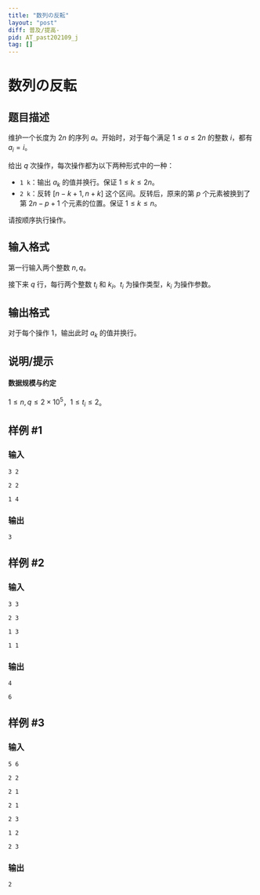 ```yaml
---
title: "数列の反転"
layout: "post"
diff: 普及/提高-
pid: AT_past202109_j
tag: []
---
```


# 数列の反転

## 题目描述

维护一个长度为 $2n$ 的序列 $a$。开始时，对于每个满足 $1 \le a \le 2n$ 的整数 $i$，都有 $a_i=i$。

给出 $q$ 次操作，每次操作都为以下两种形式中的一种：

- `1 k`：输出 $a_k$ 的值并换行。保证 $1 \le k \le 2n$。
- `2 k`：反转 $[n-k+1,n+k]$ 这个区间。反转后，原来的第 $p$ 个元素被换到了第 $2n-p+1$ 个元素的位置。保证 $1 \le k \le n$。

请按顺序执行操作。

## 输入格式

第一行输入两个整数 $n,q$。

接下来 $q$ 行，每行两个整数 $t_i$ 和 $k_i$。$t_i$ 为操作类型，$k_i$ 为操作参数。

## 输出格式

对于每个操作 $1$，输出此时 $a_k$ 的值并换行。

## 说明/提示

#### 数据规模与约定

$1 \le n,q \le 2 \times10^5$，$1 \le t_i \le 2$。

## 样例 #1

### 输入

```
3 2
2 2
1 4
```

### 输出

```
3
```

## 样例 #2

### 输入

```
3 3
2 3
1 3
1 1
```

### 输出

```
4
6
```

## 样例 #3

### 输入

```
5 6
2 2
2 1
2 1
2 3
1 2
2 3
```

### 输出

```
2
```

